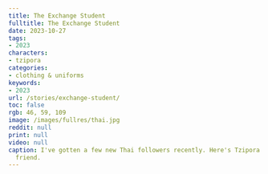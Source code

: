 ```yaml
---
title: The Exchange Student
fulltitle: The Exchange Student
date: 2023-10-27
tags:
- 2023
characters:
- tzipora
categories:
- clothing & uniforms
keywords:
- 2023
url: /stories/exchange-student/
toc: false
rgb: 46, 59, 109
image: /images/fullres/thai.jpg
reddit: null
print: null
video: null
caption: I've gotten a few new Thai followers recently. Here's Tzipora with her Thai
  friend.
---
```

